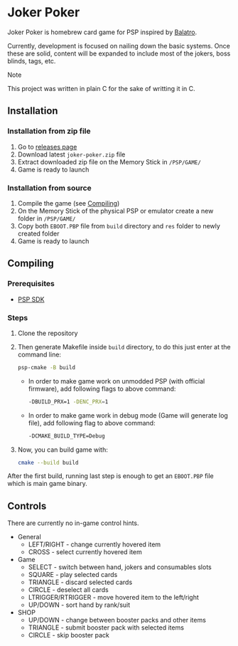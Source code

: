 # Joker Poker

Joker Poker is homebrew card game for PSP inspired by [Balatro](https://www.playbalatro.com).

Currently, development is focused on nailing down the basic systems.
Once these are solid, content will be expanded to include most of the jokers, boss blinds, tags, etc.

> [!NOTE]
> This project was written in plain C for the sake of writting it in C.

## Installation

### Installation from zip file

1. Go to [releases page](https://github.com/kwerenta/joker-poker/releases)
1. Download latest `joker-poker.zip` file
1. Extract downloaded zip file on the Memory Stick in `/PSP/GAME/`
1. Game is ready to launch

### Installation from source

1. Compile the game (see [Compiling](#compiling))
1. On the Memory Stick of the physical PSP or emulator create a new folder in `/PSP/GAME/`
1. Copy both `EBOOT.PBP` file from `build` directory and `res` folder to newly created folder
1. Game is ready to launch

## Compiling

### Prerequisites

- [PSP SDK](https://pspdev.github.io)

### Steps

1. Clone the repository

2. Then generate Makefile inside `build` directory, to do this just enter at the command line:

   ```sh
   psp-cmake -B build
   ```

   - In order to make game work on unmodded PSP (with official firmware), add following flags to above command:

     ```sh
     -DBUILD_PRX=1 -DENC_PRX=1
     ```

   - In order to make game work in debug mode (Game will generate log file), add following flag to above command:
     ```sh
     -DCMAKE_BUILD_TYPE=Debug
     ```

3. Now, you can build game with:
   ```sh
   cmake --build build
   ```

After the first build, running last step is enough to get an `EBOOT.PBP` file which is main game binary.

## Controls

There are currently no in-game control hints.

- General
  - LEFT/RIGHT - change currently hovered item
  - CROSS - select currently hovered item
- Game
  - SELECT - switch between hand, jokers and consumables slots
  - SQUARE - play selected cards
  - TRIANGLE - discard selected cards
  - CIRCLE - deselect all cards
  - LTRIGGER/RTRIGGER - move hovered item to the left/right
  - UP/DOWN - sort hand by rank/suit
- SHOP
  - UP/DOWN - change between booster packs and other items
  - TRIANGLE - submit booster pack with selected items
  - CIRCLE - skip booster pack
